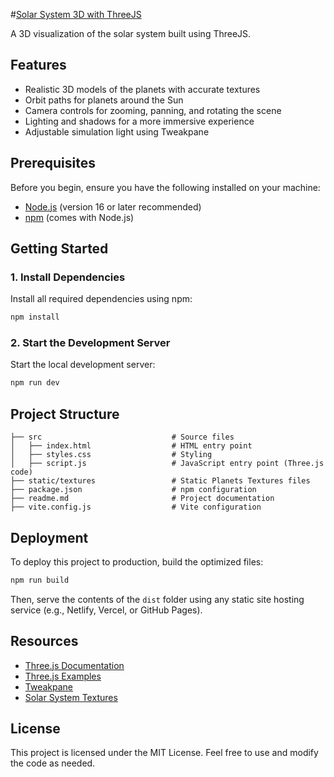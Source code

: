 #[Solar System 3D with ThreeJS](https://solarsystem-3d-threejs.netlify.app/)

A 3D visualization of the solar system built using ThreeJS.

## Features

- Realistic 3D models of the planets with accurate textures
- Orbit paths for planets around the Sun
- Camera controls for zooming, panning, and rotating the scene
- Lighting and shadows for a more immersive experience
- Adjustable simulation light using Tweakpane

## Prerequisites

Before you begin, ensure you have the following installed on your machine:

- [Node.js](https://nodejs.org/) (version 16 or later recommended)
- [npm](https://www.npmjs.com/) (comes with Node.js)

## Getting Started

### 1. Install Dependencies

Install all required dependencies using npm:

```bash
npm install
```

### 2. Start the Development Server

Start the local development server:

```bash
npm run dev
```

## Project Structure

```plaintext
├── src                             # Source files
│   ├── index.html                  # HTML entry point
│   ├── styles.css                  # Styling
│   ├── script.js                   # JavaScript entry point (Three.js code)
├── static/textures                 # Static Planets Textures files
├── package.json                    # npm configuration
├── readme.md                       # Project documentation
├── vite.config.js                  # Vite configuration
```

## Deployment

To deploy this project to production, build the optimized files:

```bash
npm run build
```

Then, serve the contents of the `dist` folder using any static site hosting service (e.g., Netlify, Vercel, or GitHub Pages).

## Resources

- [Three.js Documentation](https://threejs.org/docs/)
- [Three.js Examples](https://threejs.org/examples/)
- [Tweakpane](https://tweakpane.github.io/)
- [Solar System Textures](https://www.solarsystemscope.com/textures/)

## License

This project is licensed under the MIT License. Feel free to use and modify the code as needed.
